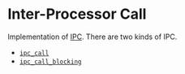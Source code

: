# Inter-Processor Call

Implementation of [IPC](https://docs.espressif.com/projects/esp-idf/en/latest/esp32/api-reference/system/ipc.html). There are two kinds of IPC.

- [`ipc_call`](./ipc_call)
- [`ipc_call_blocking`](./ipc_call_block)
